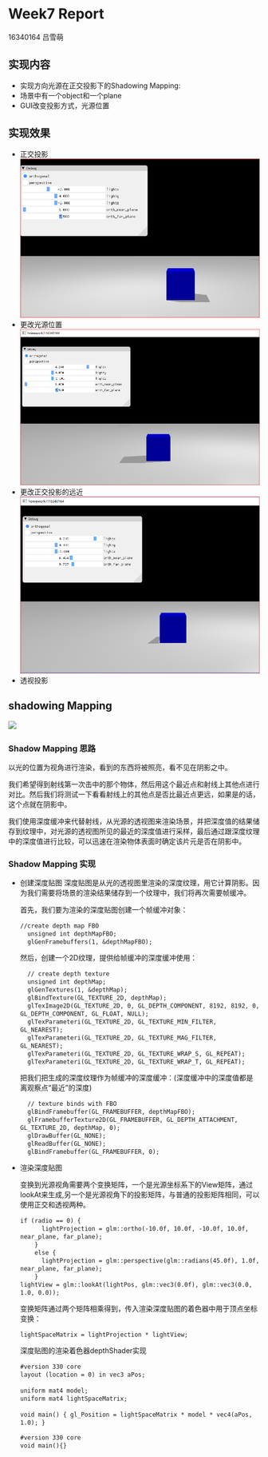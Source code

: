 # Week7 Report
16340164 吕雪萌
## 实现内容

- 实现方向光源在正交投影下的Shadowing Mapping:
- 场景中有一个object和一个plane
- GUI改变投影方式，光源位置

## 实现效果
- 正交投影
![](https://github.com/lvxm0/CG_homework/blob/master/HW7/doc/1.PNG)
- 更改光源位置
![](https://github.com/lvxm0/CG_homework/blob/master/HW7/doc/2.PNG)
- 更改正交投影的远近
![](https://github.com/lvxm0/CG_homework/blob/master/HW7/doc/3.PNG)
- 透视投影

## shadowing Mapping

![](https://learnopengl.com/img/advanced-lighting/shadow_mapping_theory_spaces.png)

### Shadow Mapping 思路
以光的位置为视角进行渲染，看到的东西将被照亮，看不见在阴影之中。

我们希望得到射线第一次击中的那个物体，然后用这个最近点和射线上其他点进行对比。然后我们将测试一下看看射线上的其他点是否比最近点更远，如果是的话，这个点就在阴影中。

我们使用深度缓冲来代替射线，从光源的透视图来渲染场景，并把深度值的结果储存到纹理中，对光源的透视图所见的最近的深度值进行采样，最后通过跟深度纹理中的深度值进行比较，可以迅速在渲染物体表面时确定该片元是否在阴影中。

### Shadow Mapping 实现

- 创建深度贴图
  深度贴图是从光的透视图里渲染的深度纹理，用它计算阴影。因为我们需要将场景的渲染结果储存到一个纹理中，我们将再次需要帧缓冲。

  首先，我们要为渲染的深度贴图创建一个帧缓冲对象：
  ```
  //create depth map FBO
    unsigned int depthMapFBO;
    glGenFramebuffers(1, &depthMapFBO);
  ```
  然后，创建一个2D纹理，提供给帧缓冲的深度缓冲使用：
  ```
    // create depth texture
    unsigned int depthMap;
    glGenTextures(1, &depthMap);
    glBindTexture(GL_TEXTURE_2D, depthMap);
    glTexImage2D(GL_TEXTURE_2D, 0, GL_DEPTH_COMPONENT, 8192, 8192, 0, GL_DEPTH_COMPONENT, GL_FLOAT, NULL);
    glTexParameteri(GL_TEXTURE_2D, GL_TEXTURE_MIN_FILTER, GL_NEAREST);
    glTexParameteri(GL_TEXTURE_2D, GL_TEXTURE_MAG_FILTER, GL_NEAREST);
    glTexParameteri(GL_TEXTURE_2D, GL_TEXTURE_WRAP_S, GL_REPEAT);
    glTexParameteri(GL_TEXTURE_2D, GL_TEXTURE_WRAP_T, GL_REPEAT);
  ```
  把我们把生成的深度纹理作为帧缓冲的深度缓冲：(深度缓冲中的深度值都是离观察点“最近”的深度)
  ```
    // texture binds with FBO
    glBindFramebuffer(GL_FRAMEBUFFER, depthMapFBO);
    glFramebufferTexture2D(GL_FRAMEBUFFER, GL_DEPTH_ATTACHMENT, GL_TEXTURE_2D, depthMap, 0);
    glDrawBuffer(GL_NONE);
    glReadBuffer(GL_NONE);
    glBindFramebuffer(GL_FRAMEBUFFER, 0);
  ```
- 渲染深度贴图
  

  变换到光源视角需要两个变换矩阵，一个是光源坐标系下的View矩阵，通过lookAt来生成,另一个是光源视角下的投影矩阵，与普通的投影矩阵相同，可以使用正交和透视两种。
  ```
  if (radio == 0) {
        lightProjection = glm::ortho(-10.0f, 10.0f, -10.0f, 10.0f, near_plane, far_plane);
      }
      else {
        lightProjection = glm::perspective(glm::radians(45.0f), 1.0f, near_plane, far_plane);
      }
  lightView = glm::lookAt(lightPos, glm::vec3(0.0f), glm::vec3(0.0, 1.0, 0.0));
  ```
  变换矩阵通过两个矩阵相乘得到，传入渲染深度贴图的着色器中用于顶点坐标变换：
  ```
  lightSpaceMatrix = lightProjection * lightView;
  ```
  深度贴图的渲染着色器depthShader实现
  ```
  #version 330 core
  layout (location = 0) in vec3 aPos;

  uniform mat4 model;
  uniform mat4 lightSpaceMatrix;

  void main() { gl_Position = lightSpaceMatrix * model * vec4(aPos, 1.0); }
  ```
  ```
  #version 330 core
  void main(){}
  ```
